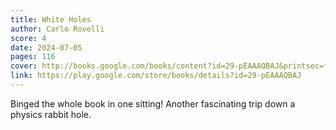 ```yaml
---
title: White Holes
author: Carlo Rovelli
score: 4
date: 2024-07-05
pages: 116
cover: http://books.google.com/books/content?id=29-pEAAAQBAJ&printsec=frontcover&img=1&zoom=1&source=gbs_api
link: https://play.google.com/store/books/details?id=29-pEAAAQBAJ
---
```

Binged the whole book in one sitting! Another fascinating trip down a physics rabbit hole.